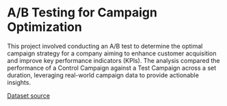 # A/B Testing for Campaign Optimization

This project involved conducting an A/B test to determine the optimal campaign strategy for a company aiming to enhance customer acquisition and improve key performance indicators (KPIs). The analysis compared the performance of a Control Campaign against a Test Campaign across a set duration, leveraging real-world campaign data to provide actionable insights.

[Dataset source](https://www.kaggle.com/datasets/amirmotefaker/ab-testing-dataset?resource=download&select=control_group.csv)